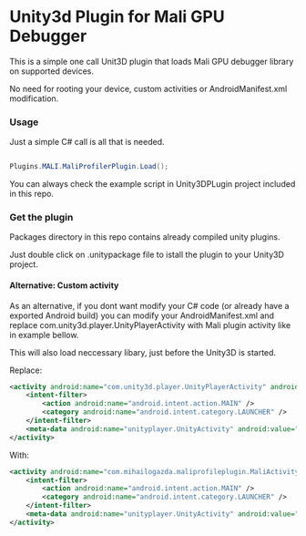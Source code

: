 # Unity3d Plugin for Mali GPU Debugger

This is a simple one call Unit3D plugin that loads Mali GPU debugger library on supported devices.

No need for rooting your device, custom activities or AndroidManifest.xml modification.

### Usage

Just a simple C# call is all that is needed.

```cs

Plugins.MALI.MaliProfilerPlugin.Load();

```

You can always check the example script in Unity3DPLugin project included in this repo.

### Get the plugin

Packages directory in this repo contains already compiled unity plugins.

Just double click on .unitypackage file to istall the plugin to your Unity3D project.


#### Alternative: Custom activity

As an alternative, if you dont want modify your C# code (or already have a exported Android build) you can modify your AndroidManifest.xml and replace com.unity3d.player.UnityPlayerActivity with Mali plugin activity like in example bellow.

This will also load neccessary libary, just before the  Unity3D is started.


Replace:
```xml
<activity android:name="com.unity3d.player.UnityPlayerActivity" android:label="@string/app_name">
  	<intent-filter>
  		<action android:name="android.intent.action.MAIN" />
  		<category android:name="android.intent.category.LAUNCHER" />
  	</intent-filter>
	<meta-data android:name="unityplayer.UnityActivity" android:value="true" />
</activity>
```

With:

```xml
<activity android:name="com.mihailogazda.maliprofileplugin.MaliActivity" android:label="@string/app_name">
  	<intent-filter>
  		<action android:name="android.intent.action.MAIN" />
  		<category android:name="android.intent.category.LAUNCHER" />
  	</intent-filter>
	<meta-data android:name="unityplayer.UnityActivity" android:value="true" />
</activity>
```



